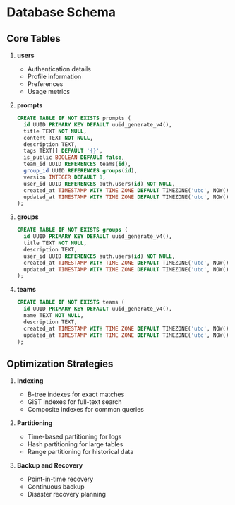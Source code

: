 # Database Schema

## Core Tables

1. **users**
   - Authentication details
   - Profile information
   - Preferences
   - Usage metrics

2. **prompts**
   ```sql
   CREATE TABLE IF NOT EXISTS prompts (
     id UUID PRIMARY KEY DEFAULT uuid_generate_v4(),
     title TEXT NOT NULL,
     content TEXT NOT NULL,
     description TEXT,
     tags TEXT[] DEFAULT '{}',
     is_public BOOLEAN DEFAULT false,
     team_id UUID REFERENCES teams(id),
     group_id UUID REFERENCES groups(id),
     version INTEGER DEFAULT 1,
     user_id UUID REFERENCES auth.users(id) NOT NULL,
     created_at TIMESTAMP WITH TIME ZONE DEFAULT TIMEZONE('utc', NOW()),
     updated_at TIMESTAMP WITH TIME ZONE DEFAULT TIMEZONE('utc', NOW())
   );
   ```

3. **groups**
   ```sql
   CREATE TABLE IF NOT EXISTS groups (
     id UUID PRIMARY KEY DEFAULT uuid_generate_v4(),
     title TEXT NOT NULL,
     description TEXT,
     user_id UUID REFERENCES auth.users(id) NOT NULL,
     created_at TIMESTAMP WITH TIME ZONE DEFAULT TIMEZONE('utc', NOW()),
     updated_at TIMESTAMP WITH TIME ZONE DEFAULT TIMEZONE('utc', NOW())
   );
   ```

4. **teams**
   ```sql
   CREATE TABLE IF NOT EXISTS teams (
     id UUID PRIMARY KEY DEFAULT uuid_generate_v4(),
     name TEXT NOT NULL,
     description TEXT,
     created_at TIMESTAMP WITH TIME ZONE DEFAULT TIMEZONE('utc', NOW()),
     updated_at TIMESTAMP WITH TIME ZONE DEFAULT TIMEZONE('utc', NOW())
   );
   ```

## Optimization Strategies

1. **Indexing**
   - B-tree indexes for exact matches
   - GiST indexes for full-text search
   - Composite indexes for common queries

2. **Partitioning**
   - Time-based partitioning for logs
   - Hash partitioning for large tables
   - Range partitioning for historical data

3. **Backup and Recovery**
   - Point-in-time recovery
   - Continuous backup
   - Disaster recovery planning
